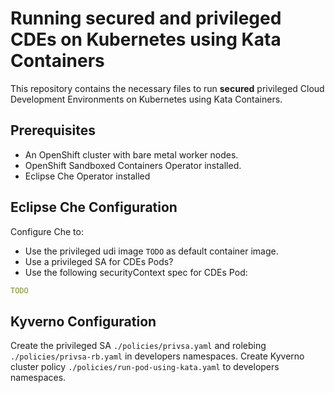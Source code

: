 # Running secured and privileged CDEs on Kubernetes using Kata Containers

This repository contains the necessary files to run **secured** privileged Cloud Development Environments on Kubernetes using Kata Containers.

## Prerequisites

- An OpenShift cluster with bare metal worker nodes.
- OpenShift Sandboxed Containers Operator installed.
- Eclipse Che Operator installed

## Eclipse Che Configuration

Configure Che to:

- Use the privileged udi image `TODO` as default container image.
- Use a privileged SA for CDEs Pods?
- Use the following securityContext spec for CDEs Pod:

```yaml
TODO
```

## Kyverno Configuration

Create the privileged SA `./policies/privsa.yaml` and rolebing `./policies/privsa-rb.yaml` in developers namespaces.
Create Kyverno cluster policy `./policies/run-pod-using-kata.yaml` to developers namespaces.
